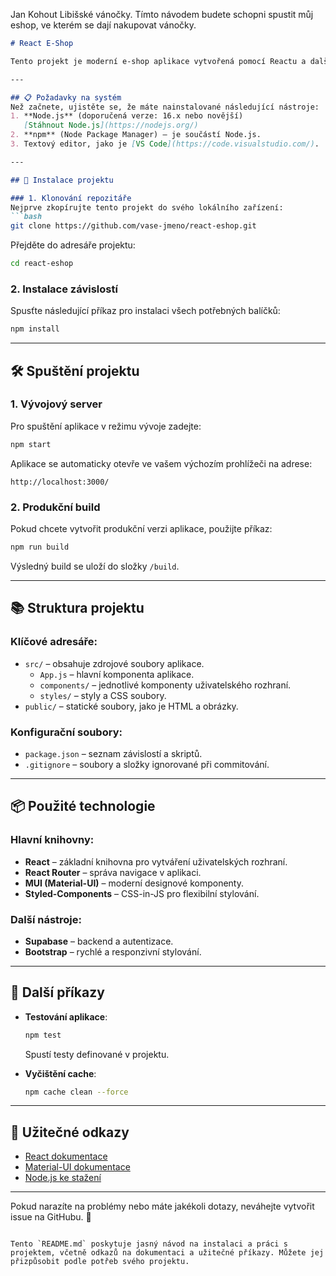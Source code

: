 Jan Kohout Libišské vánočky.
Tímto návodem budete schopni spustit můj eshop, ve kterém se dají nakupovat vánočky.
```markdown
# React E-Shop

Tento projekt je moderní e-shop aplikace vytvořená pomocí Reactu a dalších knihoven. Tento návod vás provede instalací, spuštěním a základním použitím projektu.

---

## 📋 Požadavky na systém
Než začnete, ujistěte se, že máte nainstalované následující nástroje:
1. **Node.js** (doporučená verze: 16.x nebo novější)  
   [Stáhnout Node.js](https://nodejs.org/)
2. **npm** (Node Package Manager) – je součástí Node.js.
3. Textový editor, jako je [VS Code](https://code.visualstudio.com/).

---

## 🚀 Instalace projektu

### 1. Klonování repozitáře
Nejprve zkopírujte tento projekt do svého lokálního zařízení:
```bash
git clone https://github.com/vase-jmeno/react-eshop.git
```
Přejděte do adresáře projektu:
```bash
cd react-eshop
```

### 2. Instalace závislostí
Spusťte následující příkaz pro instalaci všech potřebných balíčků:
```bash
npm install
```

---

## 🛠️ Spuštění projektu

### 1. Vývojový server
Pro spuštění aplikace v režimu vývoje zadejte:
```bash
npm start
```
Aplikace se automaticky otevře ve vašem výchozím prohlížeči na adrese:
```
http://localhost:3000/
```

### 2. Produkční build
Pokud chcete vytvořit produkční verzi aplikace, použijte příkaz:
```bash
npm run build
```
Výsledný build se uloží do složky `/build`.

---

## 📚 Struktura projektu

### Klíčové adresáře:
- `src/` – obsahuje zdrojové soubory aplikace.
  - `App.js` – hlavní komponenta aplikace.
  - `components/` – jednotlivé komponenty uživatelského rozhraní.
  - `styles/` – styly a CSS soubory.
- `public/` – statické soubory, jako je HTML a obrázky.

### Konfigurační soubory:
- `package.json` – seznam závislostí a skriptů.
- `.gitignore` – soubory a složky ignorované při commitování.

---

## 📦 Použité technologie

### Hlavní knihovny:
- **React** – základní knihovna pro vytváření uživatelských rozhraní.
- **React Router** – správa navigace v aplikaci.
- **MUI (Material-UI)** – moderní designové komponenty.
- **Styled-Components** – CSS-in-JS pro flexibilní stylování.

### Další nástroje:
- **Supabase** – backend a autentizace.
- **Bootstrap** – rychlé a responzivní stylování.

---

## 📌 Další příkazy

- **Testování aplikace**:
  ```bash
  npm test
  ```
  Spustí testy definované v projektu.

- **Vyčištění cache**:
  ```bash
  npm cache clean --force
  ```

---

## 🔗 Užitečné odkazy
- [React dokumentace](https://reactjs.org/)
- [Material-UI dokumentace](https://mui.com/)
- [Node.js ke stažení](https://nodejs.org/)

---

Pokud narazíte na problémy nebo máte jakékoli dotazy, neváhejte vytvořit issue na GitHubu. 🎉
```

Tento `README.md` poskytuje jasný návod na instalaci a práci s projektem, včetně odkazů na dokumentaci a užitečné příkazy. Můžete jej přizpůsobit podle potřeb svého projektu.
